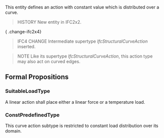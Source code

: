 This entity defines an action with constant value which is distributed over a curve.

<!-- end of short definition -->


> HISTORY New entity in IFC2x2.

{ .change-ifc2x4}
> IFC4 CHANGE Intermediate supertype _IfcStructuralCurveAction_ inserted.

> NOTE Like its supertype _IfcStructuralCurveAction_, this action type may also act on curved edges.

## Formal Propositions

### SuitableLoadType
A linear action shall place either a linear force or a temperature load.

### ConstPredefinedType
This curve action subtype is restricted to constant load distribution over its domain.

